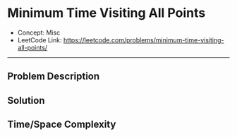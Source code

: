 # Minimum Time Visiting All Points

- Concept: Misc
- LeetCode Link: https://leetcode.com/problems/minimum-time-visiting-all-points/

---

## Problem Description

## Solution

## Time/Space Complexity

